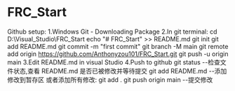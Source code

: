 ﻿# FRC_Start
Github setup:
1.Windows Git - Downloading Package
2.In git terminal:  cd D:\Visual_Studio\FRC_Start
	echo "# FRC_Start" >> README.md
	git init
	git add README.md
	git commit -m "first commit"
	git branch -M main
	git remote add origin https://github.com/Anthonyzou101/FRC_Start.git
	git push -u origin main
3.Edit README.md in visual Studio
4.Push to github
	git status  --检查文件状态,查看 README.md 是否已被修改并等待提交
	git add README.md --添加修改到暂存区  或者添加所有修改: git add .
	git push origin main --提交修改

